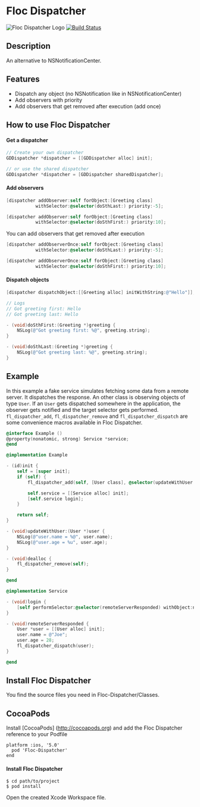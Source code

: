# Floc Dispatcher
![Floc Dispatcher Logo](http://sschmid.com/Dev/iOS/Libs/Floc-Dispatcher/Floc-Dispatcher-128.png)
[![Build Status](https://travis-ci.org/sschmid/Floc-Dispatcher.png?branch=master)](https://travis-ci.org/sschmid/Floc-Dispatcher)

## Description
An alternative to NSNotificationCenter.

## Features
* Dispatch any object (no NSNotification like in NSNotificationCenter)
* Add observers with priority
* Add observers that get removed after execution (add once)

## How to use Floc Dispatcher

#### Get a dispatcher

```objective-c
// Create your own dispatcher
GDDispatcher *dispatcher = [[GDDispatcher alloc] init];

// or use the shared dispatcher
GDDispatcher *dispatcher = [GDDispatcher sharedDispatcher];
```

#### Add observers

```objective-c
[dispatcher addObserver:self forObject:[Greeting class]
           withSelector:@selector(doSthLast:) priority:-5];

[dispatcher addObserver:self forObject:[Greeting class]
           withSelector:@selector(doSthFirst:) priority:10];
```

You can add observers that get removed after execution

```objective-c
[dispatcher addObserverOnce:self forObject:[Greeting class]
           withSelector:@selector(doSthLast:) priority:-5];

[dispatcher addObserverOnce:self forObject:[Greeting class]
           withSelector:@selector(doSthFirst:) priority:10];
```

#### Dispatch objects

```objective-c
[dispatcher dispatchObject:[[Greeting alloc] initWithString:@"Hello"]];

// Logs
// Got greeting first: Hello
// Got greeting last: Hello
```

```objective-c
- (void)doSthFirst:(Greeting *)greeting {
    NSLog(@"Got greeting first: %@", greeting.string);
}

- (void)doSthLast:(Greeting *)greeting {
    NSLog(@"Got greeting last: %@", greeting.string);
}
```

## Example

In this example a fake service simulates fetching some data from a remote server. It dispatches the response. An other class
is observing objects of type `User`. If an `User` gets dispatched somewhere in the application, the observer gets
notified and the target selector gets performed. `fl_dispatcher_add`, `fl_dispatcher_remove` and `fl_dispatcher_dispatch`
are some convenience macros available in Floc Dispatcher.

```objective-c
@interface Example ()
@property(nonatomic, strong) Service *service;
@end

@implementation Example

- (id)init {
    self = [super init];
    if (self) {
        fl_dispatcher_add(self, [User class], @selector(updateWithUser:));

        self.service = [[Service alloc] init];
        [self.service login];
    }

    return self;
}

- (void)updateWithUser:(User *)user {
    NSLog(@"user.name = %@", user.name);
    NSLog(@"user.age = %u", user.age);
}

- (void)dealloc {
    fl_dispatcher_remove(self);
}

@end
```

```objective-c
@implementation Service

- (void)login {
    [self performSelector:@selector(remoteServerResponded) withObject:nil afterDelay:0.5];
}

- (void)remoteServerResponded {
    User *user = [[User alloc] init];
    user.name = @"Joe";
    user.age = 28;
    fl_dispatcher_dispatch(user);
}

@end
```

## Install Floc Dispatcher
You find the source files you need in Floc-Dispatcher/Classes.

## CocoaPods
Install [CocoaPods] (http://cocoapods.org) and add the Floc Dispatcher reference to your Podfile

```
platform :ios, '5.0'
  pod 'Floc-Dispatcher'
end
```

#### Install Floc Dispatcher

```
$ cd path/to/project
$ pod install
```
Open the created Xcode Workspace file.

